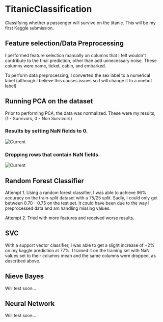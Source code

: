 # TitanicClassification
Classifying whether a passenger will survive on the titanic. This will be my first Kaggle submission.

## Feature selection/Data Preprocessing
I performed feature selection manually on columns that I felt wouldn't contribute to the final prediction, other than add unnecessary noise. These columns were name, ticket, cabin, and embarked.

To perform data preprocessing, I converted the sex label to a numerical label (although I believe this causes issues so I will change it to a onehot label)

## Running PCA on the dataset
Prior to performing PCA, the data was normalized.
These were my results, (1 - Survivors, 0 - Non Survivors)

<p align="center">
  <h3>Results by setting NaN fields to 0.</h3>
  <img src="https://i.imgur.com/B1AAM9B.png" alt="Current"/>
</p>
<p align="center">
  <h3>Dropping rows that contain NaN fields.</h3>
  <img src="https://i.imgur.com/GhERVSc.png" alt="Current"/>
</p>

## Random Forest Classifier
Attempt 1.
Using a random forest classifier, I was able to achieve 96% accuracy on the train-split dataset with a 75/25 split. Sadly, I could only get between 0.70 - 0.75 on the test set. It could have been due to the way I preprocessed data and am handling missing values.

Attempt 2.
Tried with more features and received worse results.

## SVC
With a support vector classifier, I was able to get a slight increase of +2% on my kaggle prediction at 77%. I trained it on the training set with NaN values set to their columns mean and the same columns were dropped, as described above.

## Nieve Bayes
Will test soon...

## Neural Network
Will test soon...
